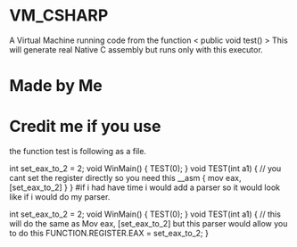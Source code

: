 # VM_CSHARP
A Virtual Machine running code from the function < public void test() >
This will generate real Native C assembly but runs only with this executor.
# Made by Me
# Credit me if you use

the function test is following as a file.

int set_eax_to_2 = 2;
void WinMain()
{
  TEST(0);
}
void TEST(int a1)
{
  // you cant set the register directly so you need this
  __asm
  {
    mov eax, [set_eax_to_2]
  }
}
#if i had have time i would add a parser so it would look like if i would do my parser.

int set_eax_to_2 = 2;
void WinMain()
{
  TEST(0);
}
void TEST(int a1)
{
// this will do the same as Mov eax, [set_eax_to_2]  but this parser would allow you to do this
  FUNCTION.REGISTER.EAX = set_eax_to_2;
}
